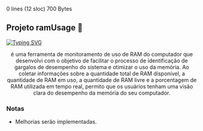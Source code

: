 0 lines (12 sloc) 700 Bytes

## Projeto ramUsage 🎵

[![Typing SVG](https://readme-typing-svg.herokuapp.com?font=Fira+Code&pause=1000&color=4682B4&center=true&vCenter=true&width=435&lines=Monitoramento+de+ram)](https://git.io/typing-svg)

<div align="center"> 
<p>é uma ferramenta de monitoramento de uso de RAM do computador que desenvolvi com o objetivo de facilitar o processo de identificação de gargalos de desempenho do sistema e otimizar o uso da memória. Ao coletar informações sobre a quantidade total de RAM disponível, a quantidade de RAM em uso, a quantidade de RAM livre e a porcentagem de RAM utilizada em tempo real, permito que os usuários tenham uma visão clara do desempenho da memória do seu computador.</p>
 
</div>

### Notas

- Melhorias serão implementadas.

